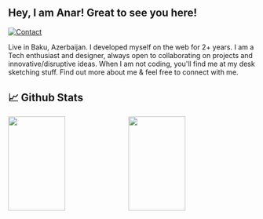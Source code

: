 <h2>Hey, I am Anar! Great to see you here!</h2>

[![Contact](https://img.shields.io/badge/CONTACT-MAIL-red?style=for-the-badge&logo=gmail&logoColor=white)](mailto:anarseferov.dev@gmail.com)
 
Live in Baku, Azerbaijan. I developed myself on the web for 2+ years. I am a Tech enthusiast and designer, always open to collaborating on projects and innovative/disruptive ideas. When I am not coding, you'll find me  at my desk sketching stuff. Find out more about me & feel free to connect with me. 

## 📈 Github Stats

<p>
  <img align="left" src="https://github-readme-stats.vercel.app/api?username=anarsafar&layout=compact&hide_border=true&show_icons=true&theme=react"   width="48%" height="192px"/>

  <img src="https://github-readme-stats.vercel.app/api/top-langs/?username=anarsafar&langs_count=8&layout=compact&theme=react&hide_border=true&icon_color=F8D866&hide=Jupyter%20Notebook"  width="48%" height="192px"/>
</p>
